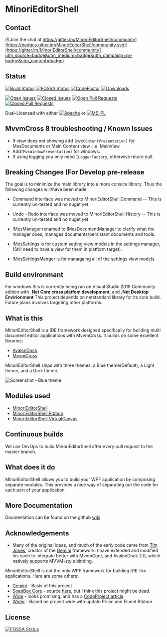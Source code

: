 # MinoriEditorShell

## Contact

[![Join the chat at https://gitter.im/MinoriEditorShell/community](https://badges.gitter.im/MinoriEditorShell/community.svg)](https://gitter.im/MinoriEditorShell/community?utm_source=badge&utm_medium=badge&utm_campaign=pr-badge&utm_content=badge)

## Status

[![Build Status](https://dev.azure.com/TorisanKitsune/MinoriEditorShell/_apis/build/status/TorisanKitsune.MinoriEditorShell?branchName=develop)](https://dev.azure.com/TorisanKitsune/MinoriEditorShell/_build/latest?definitionId=4&branchName=develop)
[![FOSSA Status](https://app.fossa.io/api/projects/git%2Bgithub.com%2FTorisanKitsune%2FMinoriEditorShell.svg?type=shield)](https://app.fossa.io/projects/git%2Bgithub.com%2FTorisanKitsune%2FMinoriEditorShell?ref=badge_shield)
[![CodeFactor](https://www.codefactor.io/repository/github/torisankitsune/minorieditorshell/badge/develop)](https://www.codefactor.io/repository/github/torisankitsune/minorieditorshell/overview/develop)
[![Downloads](https://img.shields.io/nuget/dt/MinoriEditorShell.svg)](https://www.nuget.org/packages/MinoriEditorShell/)

[![Open Issues](https://img.shields.io/github/issues-raw/TorisanKitsune/MinoriEditorShell.svg)](https://github.com/TorisanKitsune/MinoriEditorShell/issues)
[![Closed Issues](https://img.shields.io/github/issues-closed-raw/TorisanKitsune/MinoriEditorShell.svg)](https://github.com/TorisanKitsune/MinoriEditorShell/issues)
[![Open Pull Requests](https://img.shields.io/github/issues-pr-raw/TorisanKitsune/MinoriEditorShell.svg)](https://github.com/TorisanKitsune/MinoriEditorShell/issues)
[![Closed Pull Requests](https://img.shields.io/github/issues-pr-closed-raw/TorisanKitsune/MinoriEditorShell.svg)](https://github.com/TorisanKitsune/MinoriEditorShell/issues)

Dual-Licensed with either
[![Apache](https://img.shields.io/badge/license-Apache-blue.svg)](https://github.com/TorisanKitsune/MinoriEditorShell/blob/master/LICENCE.txt) or
[![MS-PL](https://img.shields.io/badge/license-MsPL-blue.svg)](https://github.com/TorisanKitsune/MinoriEditorShell/blob/master/LICENCE.txt)

## MvvmCross 8 troubleshooting / Known Issues

* If view does not showing add `[MvxContentPresentation]` for MesDocuments or Main Content view .i.e. MainView.
* Add`[MvxWindowPresentation]` for windows.
* If using logging you only need `ILoggerFactory`, otherwise return null.

## Breaking Changes (For Develop pre-release

The goal is to minimize the main library into a more consice library. Thus the following changes will/have been made.
* Command interface was moved to MinoriEditorShell.Command -- This is currently un-tested and no nuget yet.
* Undo - Redo interface was moved to MinoriEditorShell.History -- This is currently un-tested and no nuget yet.

* IMesManager renamed to IMesDocumentManager to clarify what the manager does, manages documents/persistant documents and tools.
* IMesSettings is for custom setting view models in the settings manager, (Still need to have a view for them in platform target).
* IMesSettingsManger is for managaing all of the settings view models. 

## Build environmant

For windows this is currently being ran on Visual Studio 2019 Community edition with **.Net Core cross platfom development**, and **.Net Desktop Envirionment**
This project depends on netstandard library for its core build. Future plans involves targeting other platforms.

## What is this

MinoriEditorShell is a IDE framework designed specifically for building multi document editor applications with MvvmCross. It builds on some excellent libraries:

* [AvalonDock](https://github.com/Dirkster99/AvalonDock)
* [MvvmCross](https://www.mvvmcross.com/)

MinoriEditorShell ships with three themes: a Blue theme(Default), a Light theme, and a Dark theme.

![Screenshot - Blue theme](https://raw.github.com/TorisanKitsune/MinoriEditorShell/develop/Images/BlueDemoApp.png)

## Modules used

* [MinoriEditorShell](http://nuget.org/packages/MinoriEditorShell/)
* [MinoriEditorShell.Ribbon](http://nuget.org/packages/MinoriEditorShell.Ribbon/)
* [MinoriEditorShell.VirtualCanvas](http://nuget.org/packages/MinoriEditorShell.VirtualCanvas/)

## Continuous builds

We use DevOps to build MinoriEditorShell after every pull request to the master branch.

## What does it do

MinoriEditorShell allows you to build your WPF application by composing separate modules. This provides a nice
way of separating out the code for each part of your application.

## More Documentation

Doumentation can be found on the github [wiki](https://github.com/TorisanKitsune/MinoriEditorShell/wiki/)

## Acknowledgements

* Many of the original ideas, and much of the early code came from [Tim Jones](https://github.com/tgjones/), 
  creator of the [Gemini](https://github.com/tgjones/gemini/) framework. I have extended and modified 
  his code to integrate better with MvvmCore, and AvalonDock 2.0, which natively supports MVVM-style binding.

MinoriEditorShell is not the only WPF framework for building IDE-like applications. Here are some others:

* [Gemini](https://github.com/tgjones/gemini/) - Basis of this project
* [SoapBox Core](http://soapboxautomation.com/products/soapbox-core-2/) - source [here](http://svn.soapboxcore.com/svn/),
  but I think this project might be dead.
* [Wide](https://github.com/chandramouleswaran/Wide/) - looks promising, and has a 
  [CodeProject article](http://www.codeproject.com/Articles/551885/How-to-create-a-VS-2012-like-application-Wide-IDE).
* [Wider](https://github.com/TorisanKitsune/Wider) - Based on project wide with update Prism and Fluent.Ribbon


## License
[![FOSSA Status](https://app.fossa.io/api/projects/git%2Bgithub.com%2FTorisanKitsune%2FMinoriEditorShell.svg?type=large)](https://app.fossa.io/projects/git%2Bgithub.com%2FTorisanKitsune%2FMinoriEditorShell?ref=badge_large)
